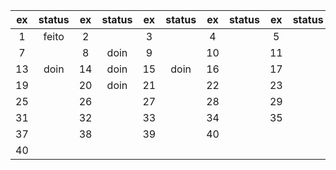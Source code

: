 |  ex | status |  ex | status |  ex | status |  ex | status |  ex | status |  ex | status |
|:---:| :---:  |:---:|  :---: |:---:|  :---: |:---:| :---:  |:---:|  :---: |:---:|  :---: |
|  1  |  feito |  2  |        |  3  |        |  4  |        |  5  |        |  6  |        |
|  7  |        |  8  |  doin  |  9  |        |  10 |        |  11 |        |  12 |        |
|  13 |  doin  |  14 |  doin  |  15 |  doin  |  16 |        |  17 |        |  18 |        |
|  19 |        |  20 |  doin  |  21 |        |  22 |        |  23 |        |  24 |        |
|  25 |        |  26 |        |  27 |        |  28 |        |  29 |        |  30 |        |
|  31 |        |  32 |        |  33 |        |  34 |        |  35 |        |  36 |        |
|  37 |        |  38 |        |  39 |        |  40 |
|  40 |
